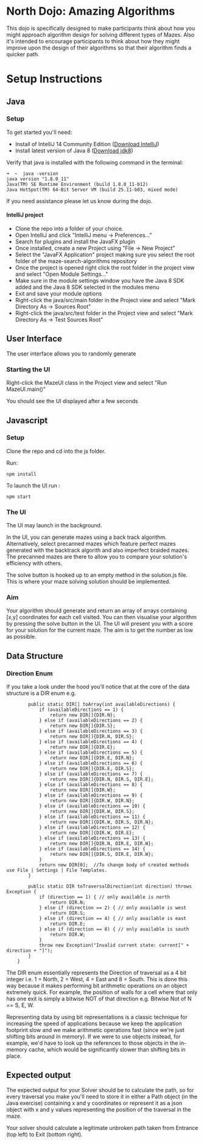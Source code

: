 # North Dojo: Amazing Algorithms
This dojo is specifically designed to make participants think about how you might approach algorithm design for solving different types of Mazes. Also it's intended to encourage participants to think about how they might improve upon the design of their algorithms so that their algorithm finds a quicker path.

# Setup Instructions

## Java

### Setup
To get started you'll need:

  * Install of IntelliJ 14 Community Edition ([Download IntelliJ](https://www.jetbrains.com/idea/download/))
  * Install latest version of Java 8 ([Download jdk8](http://www.oracle.com/technetwork/java/javase/downloads/jdk8-downloads-2133151.html))

Verify that java is installed with the following command in the terminal:

```
➜  ~  java -version
java version "1.8.0_11"
Java(TM) SE Runtime Environment (build 1.8.0_11-b12)
Java HotSpot(TM) 64-Bit Server VM (build 25.11-b03, mixed mode)
```

If you need assistance please let us know during the dojo.

#### IntelliJ project

* Clone the repo into a folder of your choice.
* Open IntelliJ and click "IntelliJ menu -> Preferences..."
* Search for plugins and install the JavaFX plugin
* Once installed, create a new Project using "File -> New Project"
* Select the "JavaFX Application" project making sure you select the root folder of the maze-search-algorithms repository
* Once the project is opened right click the root folder in the project view and select "Open Module Settings..."
* Make sure in the module settings window you have the Java 8 SDK added and the Java 8 SDK selected in the modules menu
* Exit and save your module options
* Right-click the java/src/main folder in the Project view and select "Mark Directory As -> Sources Root"
* Right-click the java/src/test folder in the Project view and select "Mark Directory As -> Test Sources Root"

## User Interface

The user interface allows you to randomly generate

### Starting the UI

Right-click the MazeUI class in the Project view and select "Run MazeUI.main()"

You should see the UI displayed after a few seconds

## Javascript

### Setup

Clone the repo and cd into the js folder.

Run:

``` npm install ```

To launch the UI run :

``` npm start ```

### The UI

The UI may launch in the background.

In the UI, you can generate mazes using a back track algorithm. Alternatively, select precanned mazes which feature perfect mazes generated with the backtrack algorith and also imperfect braided mazes. The precanned mazes are there to allow you to compare your solution's efficiency with others.

The solve button is hooked up to an empty method in the solution.js file. This is where your maze solving solution should be implemented.

### Aim

Your algorithm should generate and return an array of arrays containing [x,y] coordinates for each cell visited. You can then visualise your algorithm by pressing the solve button in the UI. The UI will present you with a score for your solution for the current maze. The aim is to get the number as low as possible.

## Data Structure

### Direction Enum
If you take a look under the hood you'll notice that at the core of the data structure is a DIR enum e.g.

```
        public static DIR[] toArray(int availableDirections) {
            if (availableDirections == 1) {
                return new DIR[]{DIR.N};
            } else if (availableDirections == 2) {
                return new DIR[]{DIR.S};
            } else if (availableDirections == 3) {
                return new DIR[]{DIR.N, DIR.S};
            } else if (availableDirections == 4) {
                return new DIR[]{DIR.E};
            } else if (availableDirections == 5) {
                return new DIR[]{DIR.E, DIR.N};
            } else if (availableDirections == 6) {
                return new DIR[]{DIR.E, DIR.S};
            } else if (availableDirections == 7) {
                return new DIR[]{DIR.N, DIR.S, DIR.E};
            } else if (availableDirections == 8) {
                return new DIR[]{DIR.W};
            } else if (availableDirections == 9) {
                return new DIR[]{DIR.W, DIR.N};
            } else if (availableDirections == 10) {
                return new DIR[]{DIR.W, DIR.S};
            } else if (availableDirections == 11) {
                return new DIR[]{DIR.W, DIR.S, DIR.N};
            } else if (availableDirections == 12) {
                return new DIR[]{DIR.W, DIR.E};
            } else if (availableDirections == 13) {
                return new DIR[]{DIR.N, DIR.E, DIR.W};
            } else if (availableDirections == 14) {
                return new DIR[]{DIR.S, DIR.E, DIR.W};
            }
            return new DIR[0];  //To change body of created methods use File | Settings | File Templates.
        }

        public static DIR toTraversalDirection(int direction) throws Exception {
            if (direction == 1) { // only available is north
                return DIR.N;
            } else if (direction == 2) { // only available is west
                return DIR.S;
            } else if (direction == 4) { // only available is east
                return DIR.E;
            } else if (direction == 8) { // only available is south
                return DIR.W;
            }
            throw new Exception("Invalid current state: current[" + direction + "]");
        }
    }
```

The DIR enum essentially represents the Direction of traversal as a 4 bit integer i.e. 1 = North, 2 = West, 4 = East and 8 = South. This is done this way because it makes performing bit arithmetic operations on an object extremely quick. For example, the position of walls for a cell where that only has one exit is simply a bitwise NOT of that direction e.g. Bitwise Not of N == S, E, W.

Representing data by using bit representations is a classic technique for increasing the speed of applications because we keep the application footprint slow and we make arithmetic operations fast (since we're just shifting bits around in memory). If we were to use objects instead, for example, we'd have to look up the references to those objects in the in-memory cache, which would be significantly slower than shifting bits in place.

## Expected output
The expected output for your Solver should be to calculate the path, so for every traversal you make you'll need to store it in either a Path object (in the Java exercise) containing x and y coordinates or represent it as a json object with x and y values representing the position of the traversal in the maze.

Your solver should calculate a legitimate unbroken path taken from Entrance (top left) to Exit (bottom right).





